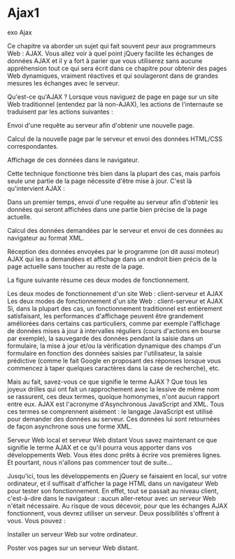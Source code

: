 # Ajax1
exo Ajax

Ce chapitre va aborder un sujet qui fait souvent peur aux programmeurs Web : AJAX. Vous allez voir à quel point jQuery facilite les échanges de données AJAX et il y a fort à parier que vous utiliserez sans aucune appréhension tout ce qui sera écrit dans ce chapitre pour obtenir des pages Web dynamiques, vraiment réactives et qui soulageront dans de grandes mesures les échanges avec le serveur.

Qu'est-ce qu'AJAX ?
Lorsque vous naviguez de page en page sur un site Web traditionnel (entendez par là non-AJAX), les actions de l'internaute se traduisent par les actions suivantes :

Envoi d'une requête au serveur afin d'obtenir une nouvelle page.

Calcul de la nouvelle page par le serveur et envoi des données HTML/CSS correspondantes.

Affichage de ces données dans le navigateur.

Cette technique fonctionne très bien dans la plupart des cas, mais parfois seule une partie de la page nécessite d'être mise à jour. C'est là qu'intervient AJAX :

Dans un premier temps, envoi d'une requête au serveur afin d'obtenir les données qui seront affichées dans une partie bien précise de la page actuelle.

Calcul des données demandées par le serveur et envoi de ces données au navigateur au format XML.

Réception des données envoyées par le programme (on dit aussi moteur) AJAX qui les a demandées et affichage dans un endroit bien précis de la page actuelle sans toucher au reste de la page.

La figure suivante résume ces deux modes de fonctionnement.

Les deux modes de fonctionnement d'un site Web : client-serveur et AJAX
Les deux modes de fonctionnement d'un site Web : client-serveur et AJAX
Si, dans la plupart des cas, un fonctionnement traditionnel est entièrement satisfaisant, les performances d'affichage peuvent être grandement améliorées dans certains cas particuliers, comme par exemple l'affichage de données mises à jour à intervalles réguliers (cours d'actions en bourse par exemple), la sauvegarde des données pendant la saisie dans un formulaire, la mise à jour et/ou la vérification dynamique des champs d'un formulaire en fonction des données saisies par l'utilisateur, la saisie prédictive (comme le fait Google en proposant des réponses lorsque vous commencez à taper quelques caractères dans la case de recherche), etc.

Mais au fait, savez-vous ce que signifie le terme AJAX ? Que tous les joyeux drilles qui ont fait un rapprochement avec la lessive de même nom se rassurent, ces deux termes, quoique homonymes, n'ont aucun rapport entre eux. AJAX est l'acronyme d'Asynchronous JavaScript and XML. Tous ces termes se comprennent aisément : le langage JavaScript est utilisé pour demander des données au serveur. Ces données lui sont retournées de façon asynchrone sous une forme XML.

Serveur Web local et serveur Web distant
Vous savez maintenant ce que signifie le terme AJAX et ce qu'il pourra vous apporter dans vos développements Web. Vous êtes donc prêts à écrire vos premières lignes. Et pourtant, nous n'allons pas commencer tout de suite…

Jusqu'ici, tous les développements en jQuery se faisaient en local, sur votre ordinateur, et il suffisait d'afficher la page HTML dans un navigateur Web pour tester son fonctionnement. En effet, tout se passait au niveau client, c'est-à-dire dans le navigateur : aucun aller-retour avec un serveur Web n'était nécessaire. Au risque de vous décevoir, pour que les échanges AJAX fonctionnent, vous devrez utiliser un serveur. Deux possibilités s'offrent à vous. Vous pouvez :

Installer un serveur Web sur votre ordinateur.

Poster vos pages sur un serveur Web distant.



